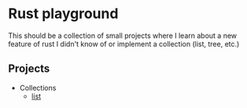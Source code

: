 # Rust playground
This should be a collection of small projects where I learn about a new feature of rust I didn't know of or implement a collection (list, tree, etc.)

## Projects
* Collections
    * <a href="/src/collections/linked_list.rs" traget="_blank">list<a/>


